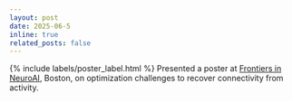 ```yaml
---
layout: post
date: 2025-06-5
inline: true
related_posts: false
---
```


{% include labels/poster_label.html %} Presented a poster at [Frontiers in NeuroAI](https://kempnerinstitute.harvard.edu/frontiers-in-neuroai/), Boston, on optimization challenges to recover connectivity from activity.